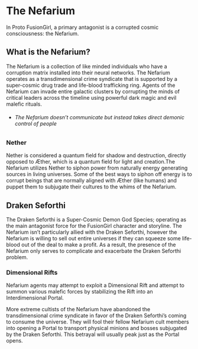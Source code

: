 # The Nefarium

In Proto FusionGirl, a primary antagonist is a corrupted cosmic consciousness: the Nefarium.

## What is the Nefarium?

The Nefarium is a collection of like minded individuals who have a corruption matrix installed into their neural networks. The Nefarium operates as a transdimensional crime syndicate that is supported by a super-cosmic drug trade and life-blood trafficking ring. Agents of the Nefarium can invade entire galactic clusters by corrupting the minds of critical leaders across the timeline using powerful dark magic and evil malefic rituals.

* ###### *The Nefarium doesn’t communicate but instead takes direct demonic control of people*

### Nether

Nether is considered a quantum field for shadow and destruction, directly opposed to Æther, which is a quantum field for light and creation.The Nefarium utilizes Nether to siphon power from naturally energy generating sources in living universes. Some of the best ways to siphon off energy is to corrupt beings that are normally aligned with Æther (like humans) and puppet them to subjugate their cultures to the whims of the Nefarium.

## Draken Seforthi

The Draken Seforthi is a Super-Cosmic Demon God Species; operating as the main antagonist force for the FusionGirl character and storyline. The Nefarium isn’t particularly allied with the Draken Seforthi, however the Nefarium is willing to sell out entire universes if they can squeeze some life-blood out of the deal to make a profit. As a result, the presence of the Nefarium only serves to complicate and exacerbate the Draken Seforthi problem. 

### Dimensional Rifts

Nefarium agents may attempt to exploit a Dimensional Rift and attempt to summon various malefic forces by stabilizing the Rift into an Interdimensional Portal.

More extreme cultists of the Nefarium have abandoned the transdimensional crime syndicate in favor of the Draken Seforthi’s coming to consume the universe. They will fool their fellow Nefarium cult members into opening a Portal to transport physical minions and bosses subjugated by the Draken Seforthi. This betrayal will usually peak just as the Portal opens.